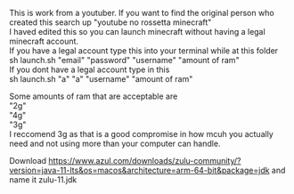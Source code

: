 This is work from a youtuber. If you want to find the original person who created this search up "youtube no rossetta minecraft"  
I haved edited this so you can launch minecraft without having a legal minecraft account.  
If you have a legal account type this into your terminal while at this folder  
sh launch.sh "email" "password" "username" "amount of ram"  
If you dont have a legal account type in this  
sh launch.sh "a" "a" "username" "amount of ram"  

Some amounts of ram that are acceptable are   
"2g"  
"4g"  
"3g"  
I reccomend 3g as that is a good compromise in how mcuh you actually need and not using more than your computer can handle.  
 

 Download https://www.azul.com/downloads/zulu-community/?version=java-11-lts&os=macos&architecture=arm-64-bit&package=jdk and name it zulu-11.jdk  